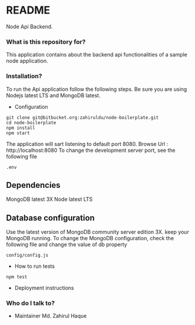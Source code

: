 # README #

Node Api Backend.

### What is this repository for? ###

This application contains about the backend api functionalities of a sample node application.


### Installation? ###
To run the Api application follow the following steps. Be sure you are using Nodejs latest LTS and MongoDB latest.

* Configuration
```
git clone git@bitbucket.org:zahiruldu/node-boilerplate.git
cd node-boilerplate
npm install
npm start
```
The application will sart listening to default port 8080. Browse Url : http://localhost:8080
To change the development server port, see the following file

```
.env
```


## Dependencies
MongoDB latest  3X
Node latest LTS

## Database configuration
Use the latest version of MongoDB community server edition 3X.
keep your MongoDB running.
To change the MongoDB configuration, check the following file and change the value of db property
```
config/config.js
```

* How to run tests
```
npm test
```
* Deployment instructions



### Who do I talk to? ###

* Maintainer
Md. Zahirul Haque
